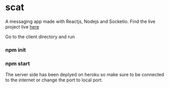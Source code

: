 # scat
A messaging app made with Reactjs, Nodejs and Socketio. Find the live project live [here](https://scat.herokuapp.com/)

Go to the client directory and run 
<h3> npm init </h3><h3> npm start </h3>

The server side has been deplyed on heroku so make sure to be connected to the internet or change the port to local port.
